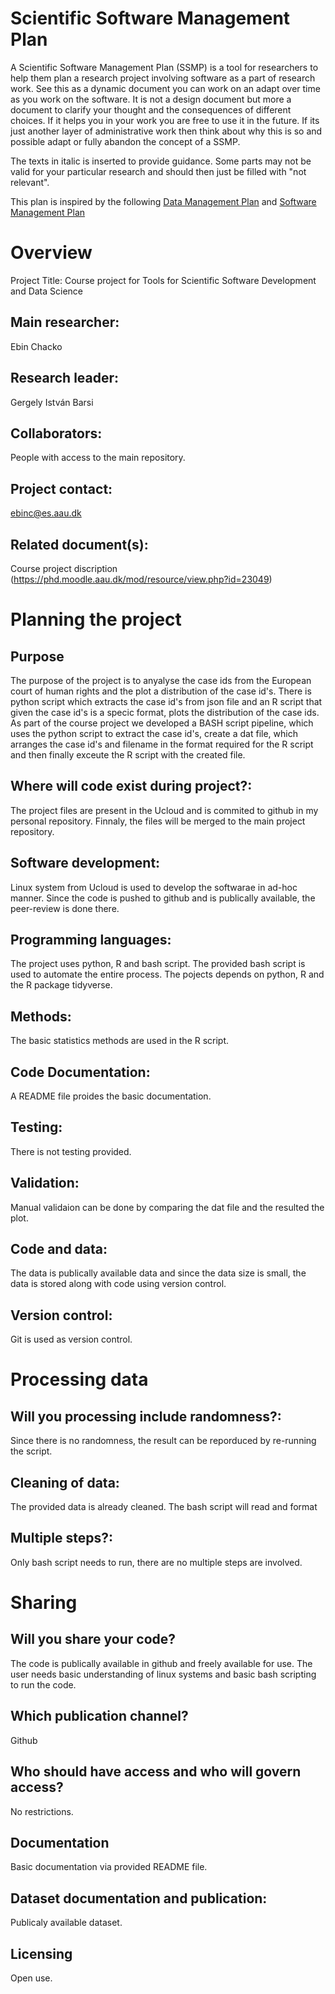 # Scientific Software Management Plan

A Scientific Software Management Plan (SSMP) is a tool for researchers to help them plan a research project involving software as a part of research work. See this as a dynamic document you can work on an adapt over time as you work on the software. It is not a design document but more a document to clarify your thought and the consequences of different choices. If it helps you in your work you are free to use it in the future. If its just another layer of administrative work then think about why this is so and possible adapt or fully abandon the concept of a SSMP.

The texts in italic is inserted to provide guidance. Some parts may not be valid for your particular research and should then just be filled with "not relevant".

This plan is inspired by the following [Data Management Plan](https://healthsciences.ku.dk/research/responsible-conduct-of-research/SUND_Data_Management_Plan_Template_Final.docx/SUND_Data_Management_Plan_Template_Final.docx) and [Software Management Plan](https://doi.org/10.5281/zenodo.2159713)

# Overview

Project Title: Course project for Tools for Scientific Software Development and Data Science

## Main researcher: 
Ebin Chacko

## Research leader: 
Gergely István Barsi

## Collaborators: 
People with access to the main repository.

## Project contact: 
ebinc@es.aau.dk

## Related document(s): 
Course project discription (https://phd.moodle.aau.dk/mod/resource/view.php?id=23049)

# Planning the project

## Purpose
The purpose of the project is to anyalyse the case ids from the European court of human rights and the plot a distribution of the case id's. There is python script which extracts the case id's from json file and an R script that given the case id's is a specic format, plots the distribution of the case ids. As part of the course project we developed a BASH script pipeline, which uses the python script to extract the case id's, create a dat file, which arranges the case id's and filename in the format required for the R script and then finally exceute the R script with the created file.

## Where will code exist during project?: 
The project files are present in the Ucloud and is commited to github in my personal repository. Finnaly, the files will be merged to the main project repository.

## Software development: 
Linux system from Ucloud is used to develop the softwarae in ad-hoc manner. Since the code is pushed to github and is publically available, the peer-review is done there.

## Programming languages:
The project uses python, R and bash script. The provided bash script is used to automate the entire process. The pojects depends on python, R and the R package tidyverse.

## Methods: 
The basic statistics methods are used in the R script.

## Code Documentation: 
A README file proides the basic documentation.

## Testing: 
There is not testing provided.

## Validation: 
Manual validaion can be done by comparing the dat file and the resulted the plot.

## Code and data: 
The data is publically available data and since the data size is small, the data is stored along with code using version control.

## Version control: 
Git is used as version control.

# Processing data

##  Will you processing include randomness?: 
Since there is no randomness, the result can be reporduced by re-running the script.

## Cleaning of data: 
The provided data is already cleaned. The bash script will read and format 

## Multiple steps?: 
Only bash script needs to run, there are no multiple steps are involved.

# Sharing
## Will you share your code? 
The code is publically available in github and freely available for use. The user needs basic understanding of linux systems and basic bash scripting to run the code.

## Which publication channel? 
Github

## Who should have access and who will govern access?
No restrictions.

## Documentation 
Basic documentation via provided README file.

## Dataset documentation and publication: 
Publicaly available dataset.

## Licensing 
Open use.

